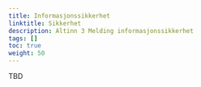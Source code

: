 ```yaml
---
title: Informasjonssikkerhet
linktitle: Sikkerhet
description: Altinn 3 Melding informasjonssikkerhet
tags: []
toc: true
weight: 50
---
```


<!--
{{<children />}}
-->

TBD